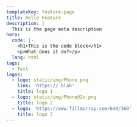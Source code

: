 ```yaml
---
templateKey: feature-page
title: Hello Feature
description: |
  This is the page meta description
hero:
  code: |-
    <h1>This is the code block</h1>
    <p>What does it do?</p>
  lang: html
tags:
  - Test
logos:
  - logo: static/img/Phone.png
    link: 'https:// blah'
    title: logo 1
  - logo: static/img/Phone@2x.png
    title: logo 2
  - logo: 'https://www.fillmurray.com/640/360'
    title: logo 3
---
```

